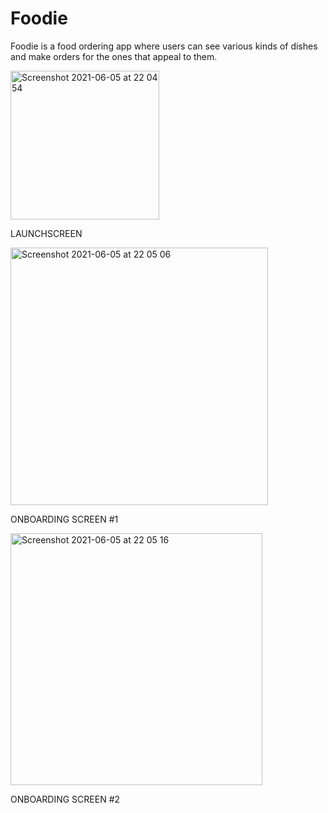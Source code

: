 # Foodie

Foodie is a food ordering app where users can see various kinds of dishes and make orders for the ones that appeal to them. 

<img width="238" alt="Screenshot 2021-06-05 at 22 04 54" src="https://user-images.githubusercontent.com/69020285/120905468-2379da80-c64a-11eb-97bf-ef43dd43a7b0.png"> 

LAUNCHSCREEN


<img width="412" alt="Screenshot 2021-06-05 at 22 05 06" src="https://user-images.githubusercontent.com/69020285/120905515-718ede00-c64a-11eb-8208-8d6c29f4ef17.png"> 

ONBOARDING SCREEN #1


<img width="403" alt="Screenshot 2021-06-05 at 22 05 16" src="https://user-images.githubusercontent.com/69020285/120905518-7489ce80-c64a-11eb-9d63-4c64d6eace15.png"> 

ONBOARDING SCREEN #2


